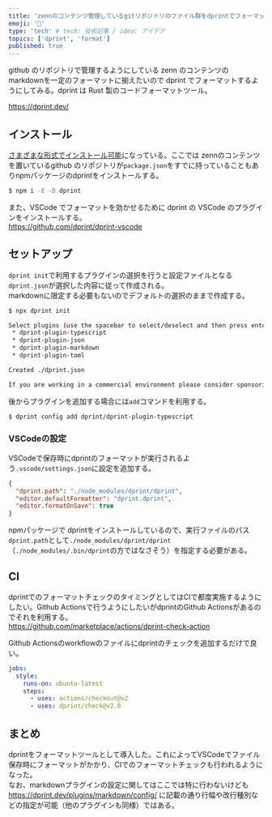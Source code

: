 ```yaml
---
title: 'zennのコンテンツ管理しているgitリポジトリのファイル群をdprintでフォーマットする'
emoji: '🤖'
type: 'tech' # tech: 技術記事 / idea: アイデア
topics: ['dprint', 'format']
published: true
---
```


github のリポジトリで管理するようにしている zenn のコンテンツのmarkdownを一定のフォーマットに揃えたいので dprint でフォーマットするようにしてみる。dprint は Rust 製のコードフォーマットツール。

https://dprint.dev/

## インストール

[さまざまな形式でインストール可能](https://dprint.dev/install/)になっている。ここでは zennのコンテンツを置いているgithub のリポジトリが`package.json`をすでに持っていることもありnpmパッケージのdprintをインストールする。

```sh
$ npm i -E -D dprint
```

また、VSCode でフォーマットを効かせるために dprint の VSCode のプラグインをインストールする。\
https://github.com/dprint/dprint-vscode

## セットアップ

`dprint init`で利用するプラグインの選択を行うと設定ファイルとなる`dprint.json`が選択した内容に従って作成される。\
markdownに限定する必要もないのでデフォルトの選択のままで作成する。

```sh
$ npx dprint init

Select plugins (use the spacebar to select/deselect and then press enter when finished):
 * dprint-plugin-typescript
 * dprint-plugin-json
 * dprint-plugin-markdown
 * dprint-plugin-toml

Created ./dprint.json

If you are working in a commercial environment please consider sponsoring dprint: https://dprint.dev/sponsor
```

後からプラグインを追加する場合には`add`コマンドを利用する。

```sh
$ dprint config add dprint/dprint-plugin-typescript
```

### VSCodeの設定

VSCodeで保存時にdprintのフォーマットが実行されるよう`.vscode/settings.json`に設定を追加する。

```json
{
  "dprint.path": "./node_modules/dprint/dprint",
  "editor.defaultFormatter": "dprint.dprint",
  "editor.formatOnSave": true
}
```

npmパッケージで dprintをインストールしているので、実行ファイルのパス`dprint.path`として`./node_modules/dprint/dprint`（`./node_modules/.bin/dprint`の方ではなさそう）を指定する必要がある。

## CI

dprintでのフォーマットチェックのタイミングとしてはCIで都度実施するようにしたい。Github Actionsで行うようにしたいがdprintのGithub Actionsがあるのでそれを利用する。\
https://github.com/marketplace/actions/dprint-check-action

Github Actionsのworkflowのファイルにdprintのチェックを追加するだけで良い。

```yml
jobs:
  style:
    runs-on: ubuntu-latest
    steps:
      - uses: actions/checkout@v2
      - uses: dprint/check@v2.0
```

## まとめ

dprintをフォーマットツールとして導入した。これによってVSCodeでファイル保存時にフォーマットがかかり、CIでのフォーマットチェックも行われるようになった。\
なお、markdownプラグインの設定に関してはここでは特に行わないけども https://dprint.dev/plugins/markdown/config/ に記載の通り行幅や改行種別などの指定が可能（他のプラグインも同様）ではある。
